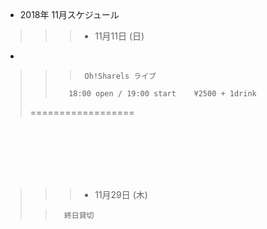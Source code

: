 
<br/>
<br/>
<br/>
<br/>
<br/>

- 2018年 11月スケジュール

>
>>>    - 11月11日 (日)
-
>>>      Oh!Sharels ライブ                
>>        18:00 open / 19:00 start    ¥2500 + 1drink
>
>  ==================

<br/>
<br/>
<br/>
<br/>
<br/>

>>>   - 11月29日 (木)
>
>>       終日貸切

